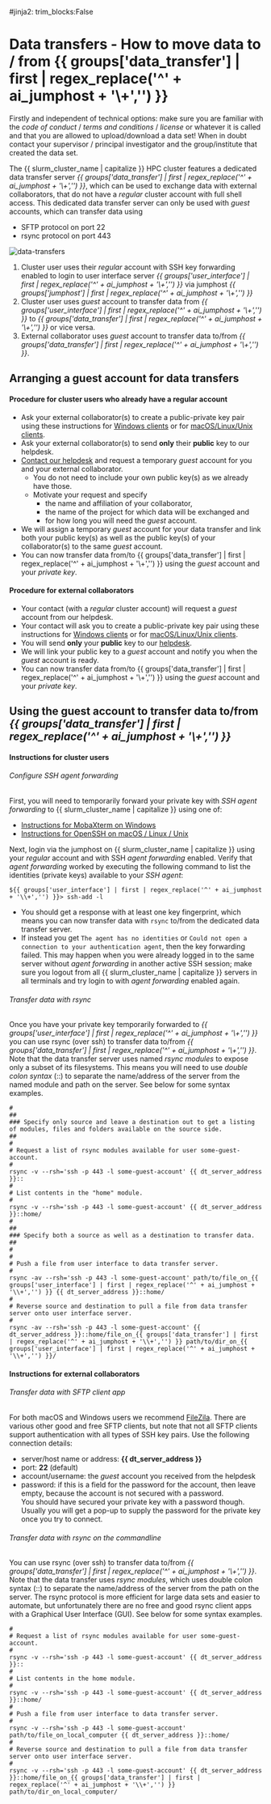 #jinja2: trim_blocks:False
# Data transfers - How to move data to / from {{ groups['data_transfer'] | first | regex_replace('^' + ai_jumphost + '\\+','') }}

Firstly and independent of technical options: make sure you are familiar with the _code of conduct_ / _terms and conditions_ / _license_ or whatever it is called and that you are allowed to upload/download a data set!
When in doubt contact your supervisor / principal investigator and the group/institute that created the data set.

The {{ slurm_cluster_name | capitalize }} HPC cluster features a dedicated data transfer server _{{ groups['data_transfer'] | first | regex_replace('^' + ai_jumphost + '\\+','') }}_,
which can be used to exchange data with external collaborators,
that do not have a _regular_ cluster account with full shell access.
This dedicated data transfer server can only be used with _guest_ accounts, which can transfer data using

 * SFTP protocol on port 22
 * rsync protocol on port 443

![data-transfers](img/dedicated-dt-server.svg)

 1. Cluster user uses their _regular_ account with SSH key forwarding enabled to login
    to user interface server _{{ groups['user_interface'] | first | regex_replace('^' + ai_jumphost + '\\+','') }}_
    via jumphost _{{ groups['jumphost'] | first | regex_replace('^' + ai_jumphost + '\\+','') }}_
 2. Cluster user uses _guest_ account to transfer data from _{{ groups['user_interface'] | first | regex_replace('^' + ai_jumphost + '\\+','') }}_
    to _{{ groups['data_transfer'] | first | regex_replace('^' + ai_jumphost + '\\+','') }}_ or vice versa.
 3. External collaborator uses _guest_ account to transfer data to/from
    _{{ groups['data_transfer'] | first | regex_replace('^' + ai_jumphost + '\\+','') }}_.

## Arranging a guest account for data transfers

#### Procedure for cluster users who already have a regular account

 * Ask your external collaborator(s) to create a public-private key pair using these instructions
   for [Windows clients](../generate-key-pair-mobaxterm/) or for [macOS/Linux/Unix clients](../generate-key-pair-openssh/).
 * Ask your external collaborator(s) to send **only** their **public** key to our helpdesk.
 * [Contact our helpdesk](../contact/) and request a temporary _guest_ account for you and your external collaborator.
   * You do not need to include your own public key(s) as we already have those.
   * Motivate your request and specify
      * the name and affiliation of your collaborator, 
      * the name of the project for which data will be exchanged and 
      * for how long you will need the _guest_ account.
 * We will assign a temporary _guest_ account for your data transfer and link both your public key(s) as well as the public key(s) of your collaborator(s) to the same _guest_ account.
 * You can now transfer data from/to {{ groups['data_transfer'] | first | regex_replace('^' + ai_jumphost + '\\+','') }} using the _guest_ account and your _private key_.

#### Procedure for external collaborators

 * Your contact (with a _regular_ cluster account) will request a _guest_ account from our helpdesk.
 * Your contact will ask you to create a public-private key pair using these instructions
   for [Windows clients](../generate-key-pair-mobaxterm/) or for [macOS/Linux/Unix clients](../generate-key-pair-openssh/).
 * You will send **only** your **public** key to our [helpdesk](../contact/).
 * We will link your public key to a _guest_ account and notify you when the _guest_ account is ready.
 * You can now transfer data from/to {{ groups['data_transfer'] | first | regex_replace('^' + ai_jumphost + '\\+','') }} using the _guest_ account and your _private key_.

## Using the guest account to transfer data to/from _{{ groups['data_transfer'] | first | regex_replace('^' + ai_jumphost + '\\+','') }}_

#### Instructions for cluster users

###### Configure SSH agent forwarding

First, you will need to temporarily forward your private key with _SSH agent forwarding_ to {{ slurm_cluster_name | capitalize }} using one of:

* [Instructions for MobaXterm on Windows](../ssh-agent-forwarding-mobaxterm/)
* [Instructions for OpenSSH on macOS / Linux / Unix](../ssh-agent-forwarding-openssh/)

Next, login via the jumphost on {{ slurm_cluster_name | capitalize }} using your _regular_ account and with SSH _agent forwarding_ enabled.
Verify that _agent forwarding_ worked by executing the following command to list the identities (private keys) available to your _SSH agent_:
```
${{ groups['user_interface'] | first | regex_replace('^' + ai_jumphost + '\\+','') }}> ssh-add -l
```

* You should get a response with at least one key fingerprint, which means you can now transfer data with ```rsync``` to/from the dedicated data transfer server.
* If instead you get ```The agent has no identities``` or ```Could not open a connection to your authentication agent```, 
  then the key forwarding failed. 
  This may happen when you were already logged in to the same server without _agent forwarding_ in another active SSH session;
  make sure you logout from all {{ slurm_cluster_name | capitalize }} servers in all terminals and try login to with _agent forwarding_ enabled again.

###### Transfer data with rsync

Once you have your private key temporarily forwarded to _{{ groups['user_interface'] | first | regex_replace('^' + ai_jumphost + '\\+','') }}_
you can use rsync (over ssh) to transfer data to/from _{{ groups['data_transfer'] | first | regex_replace('^' + ai_jumphost + '\\+','') }}_.
Note that the data transfer server uses named _rsync modules_ to expose only a subset of its filesystems.
This means you will need to use _double colon syntax_ (::) to separate the name/address of the server from the named module and path on the server.
See below for some syntax examples.

```
#
##
### Specify only source and leave a destination out to get a listing of modules, files and folders available on the source side.
##
#
# Request a list of rsync modules available for user some-guest-account.
#
rsync -v --rsh='ssh -p 443 -l some-guest-account' {{ dt_server_address }}::
#
# List contents in the "home" module.
#
rsync -v --rsh='ssh -p 443 -l some-guest-account' {{ dt_server_address }}::home/
#
##
### Specify both a source as well as a destination to transfer data.
##
#
#
# Push a file from user interface to data transfer server.
#
rsync -av --rsh='ssh -p 443 -l some-guest-account' path/to/file_on_{{ groups['user_interface'] | first | regex_replace('^' + ai_jumphost + '\\+','') }} {{ dt_server_address }}::home/
#
# Reverse source and destination to pull a file from data transfer server onto user interface server.
#
rsync -av --rsh='ssh -p 443 -l some-guest-account' {{ dt_server_address }}::home/file_on_{{ groups['data_transfer'] | first | regex_replace('^' + ai_jumphost + '\\+','') }} path/to/dir_on_{{ groups['user_interface'] | first | regex_replace('^' + ai_jumphost + '\\+','') }}/
```

#### Instructions for external collaborators

###### Transfer data with SFTP client app

For both macOS and Windows users we recommend [FileZila](https://filezilla-project.org/).
There are various other good and free SFTP clients, but note that not all SFTP clients support authentication with all types of SSH key pairs.
Use the following connection details:

 * server/host name or address: **{{ dt_server_address }}**
 * port: **22** (default)
 * account/username: the _guest_ account you received from the helpdesk
 * password: if this is a field for the password for the account, then leave empty, because the account is not secured with a password.  
   You should have secured your private key with a password though.  
   Usually you will get a pop-up to supply the password for the private key once you try to connect.


###### Transfer data with rsync on the commandline

You can use rsync (over ssh) to transfer data to/from _{{ groups['data_transfer'] | first | regex_replace('^' + ai_jumphost + '\\+','') }}_.
Note that the data transfer uses _rsync modules_, which uses double colon syntax (::) to separate the name/address of the server from the path on the server.
The rsync protocol is more efficient for large data sets and easier to automate, but unfortunately there are no free and good rsync client apps with a Graphical User Interface (GUI).
See below for some syntax examples.

```
#
# Request a list of rsync modules available for user some-guest-account.
#
rsync -v --rsh='ssh -p 443 -l some-guest-account' {{ dt_server_address }}::
#
# List contents in the home module.
#
rsync -v --rsh='ssh -p 443 -l some-guest-account' {{ dt_server_address }}::home/
#
# Push a file from user interface to data transfer server.
#
rsync -v --rsh='ssh -p 443 -l some-guest-account' path/to/file_on_local_computer {{ dt_server_address }}::home/
#
# Reverse source and destination to pull a file from data transfer server onto user interface server.
#
rsync -v --rsh='ssh -p 443 -l some-guest-account' {{ dt_server_address }}::home/file_on_{{ groups['data_transfer'] | first | regex_replace('^' + ai_jumphost + '\\+','') }} path/to/dir_on_local_computer/
```

